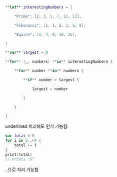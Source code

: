 
```swift
**let** interestingNumbers = [

    "Prime": [2, 3, 5, 7, 11, 13],

    "Fibonacci": [1, 1, 2, 3, 5, 8],

    "Square": [1, 4, 9, 16, 25],

]

**var** largest = 0

**for** (_, numbers) **in** interestingNumbers {

    **for** number **in** numbers {

        **if** number > largest {

            largest = number

        }

    }

}
```

underlined 처리해도 인식 가능함.


```swift
var total = 0
for i in 0..<4 {
    total += i
}
print(total)
// Prints "6”
```

..으로 처리 가능함

```
```